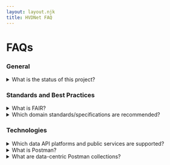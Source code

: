 ```yaml
---
layout: layout.njk
title: HVDNet FAQ
---
```


<h1>FAQs</h1>

<h3 class="mt-4">General</h3>

<details>
<summary>What is the status of this project?</summary>
<div class="card  p-2 rounded-2">
We’re in early development. The website is in an initial (alpha) release, core metadata/API services are being prototyped, and a first wave of data‑centric Postman workspaces has been published for selected repositories. Expect iterative updates to content, API coverage, and infrastructure over the coming weeks.
</div>
</details>

<h3 class="mt-4">Standards and Best Practices</h3>

<details>
<summary>What is FAIR?</summary>
<div class="card  p-2 rounded-2">
FAIR is a set of guiding principles that make data and digital knowledge more useful to people and machines: Findable (rich metadata, persistent identifiers), Accessible (standard, open protocols with clear access rules), Interoperable (shared vocabularies, formats, and schemas), and Reusable (clear licenses, provenance, and community standards). In practice, FAIR means publishing machine‑actionable metadata and well‑documented APIs so datasets can be reliably discovered, accessed, integrated, and reused across tools, domains, and workflows.
</div>
</details>


<details>
<summary>Which domain standards/specifications are recommended?</summary>
<div class="card  p-2 rounded-2">

This project aligns with global standards and best practices endorsed by high‑value data producers, custodians, and user communities. Our work is guided by the FAIR principles and CODATA’s Cross‑Domain Interoperability Framework (CDIF).

See our overview of [Standards & Best Practices](/resources/standards/) for the specifications we currently support and prioritize.

</div>
</details>



<h3 class="mt-4">Technologies</h3>

<details>
<summary>Which data API platforms and public services are supported?</summary>

<div class="card  p-2 rounded-2">

The following platforms and public APIs are currently actively being integrated with:
<ul>
<li><a href="https://www.census.gov/data/developers/data-sets.html" target="_blank">U.S. Census Bureau API</a>: access to key demographic and economic indicators for the United States</li>
<li><a href="https://www.socrata.com" target="_blank">Socrata / Data Insights</a>: a cloud‑based open data platform widely used by major cities and public agencies in North America</li>
<li><a href="https://www.richdataservices.com" target="_blank">MTNA Rich Data Services</a>: a modern platform providing integrated access to data and metadata, with robust web‑based user interfaces</li>
</ul>

Our pipeline includes APIs from the <a href="https://datahelpdesk.worldbank.org/knowledgebase/topics/125589-developer-information" target="_blank">World Bank</a> and other custodians.

On the data cataloging side, we anticipate integration with:
<ul>
<li><a href="https://dataverse.org/" target="_blank">Dataverse</a></li>
<li><a href="https://ckan.org/" target="_blank">CKAN</a></li>
<li><a href="https://nada.ihsn.org/" target="_blank">IHSN NADA</a></li>
</ul>

<p>
Other options for providing API access to data include <a href="https://www.dreamfactory.com/" target="_blank">DreamFactory</a>, <a href="https://redivis.com/" target="_blank">Redivis</a>, and <a href="https://www.opendatasoft.com/" target="_blank">OpenDataSoft</a>. <a href="https://www.graphql.org/" target="_blank">GraphQL</a> also presents promising patterns with a range of open‑source and commercial solutions.
</p>

</div>
</details>

<details>
<summary>What is Postman?</summary>
<div class="card  p-2 rounded-2">
Postman stands as the industry's leading API platform, trusted by over 40 million developers worldwide. Founded in 2014, Postman has experienced remarkable growth, expanding to over 700 employees across the US, India, and remote locations, achieving a valuation of $5.6 billion.

At its core, Postman provides a comprehensive set of tools designed to streamline the entire API lifecycle. This includes robust capabilities for API documentation, seamless collaboration among teams, rigorous testing, continuous monitoring, and the orchestration of complex API workflows, increasingly augmented by advanced AI features.

Postman offers flexible plans to suit various needs, from a free tier for individual developers to Team and Enterprise plans for larger organizations.

Critically, Postman is engineered to make APIs **FAIR (Findable, Accessible, Interoperable, and Reusable)**, embodying this commitment through its platform design and features. It serves as a powerful metadata and collaboration hub for APIs:

* **Findable:** APIs become easily discoverable through features like the **Postman Discovery Network**, allowing developers to quickly locate and understand available APIs.
* **Accessible:** Postman facilitates access through organized **Workspaces and Collections**, comprehensive **API documentation**, and direct interaction with APIs within the platform.
* **Interoperable:** For teams and enterprises, Postman promotes interoperability through collaborative features, **Flows** for chaining requests, support for **API standards**, and robust **governance** capabilities that ensure consistency across an organization's API landscape.
* **Reusable:** The platform encourages reusability by allowing developers to easily **fork** collections, integrate with version control systems like **GitHub**, and leverage a wide array of other integrations to incorporate APIs seamlessly into new projects.

By unifying the API development experience, Postman empowers developers and organizations to build, manage, and consume APIs more efficiently and effectively, aligning with the principles of open, well-managed API ecosystems.

</div>
</details>

<details>
<summary>What are data-centric Postman collections?</summary>
<div class="card  p-2 rounded-2">
<p>
Unlike traditional application developers who care about APIs, data users naturally think in terms of 'datasets'. APIs are secondary or even a foreign concept to them. Their focus is on discovering and accessing ‘data’ to support their work and mission. 
</p>
<p>
A data-centric collection is a resource that represents a well-documented dataset and its underlying APIs. It meets the needs and perspectives of high-value data users or agents by providing a view of APIs that make sense to them. In this case, there is a one-to-one relationship between a collection and a dataset: 1 dataset = 1 collection.
</p>
<p>
Such collection not only provides access to data endpoints, but also ‘metadata’ endpoints, delivering the combined knowledge in machine-friendly standard formats. The embedded documentation talks about the dataset, its structure, content, provenance, how to use it, and other aspects necessary for the effective use of high-value data. 
</p>
<p>
The objective is also to demystify APIs and make them understandable and consumable by potentially less tech-savvy users. It further provides a collaborative space where data users and developers can come together and help each other.
</p>
<p>
Data-centric collections are also an entry point to other Postman features, particularly Flows, which can be used to stitch multiple data sources together or automate analytical pipelines.
</p>

</div>
</details>
